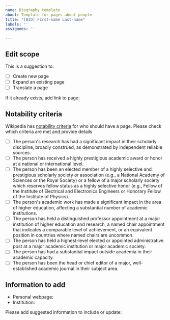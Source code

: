 ```yaml
---
name: Biography template
about: Template for pages about people
title: "[BIO] First-name Last-name"
labels: ''
assignees: ''

---
```


## Edit scope

This is a suggestion to:
- [ ] Create new page
- [ ] Expand an existing page
- [ ] Translate a page

If it already exists, add link to page: 

## Notability criteria

Wikipedia has [notability criteria](https://en.wikipedia.org/wiki/Wikipedia:Notability_(academics)) for who should have a page. Please check which criteria are met and provide details

- [ ] The person's research has had a significant impact in their scholarly discipline, broadly construed, as demonstrated by independent reliable sources.
- [ ] The person has received a highly prestigious academic award or honor at a national or international level.
- [ ] The person has been an elected member of a highly selective and prestigious scholarly society or association (e.g., a National Academy of Sciences or the Royal Society) or a fellow of a major scholarly society which reserves fellow status as a highly selective honor (e.g., Fellow of the Institute of Electrical and Electronics Engineers or Honorary Fellow of the Institute of Physics).
- [ ] The person's academic work has made a significant impact in the area of higher education, affecting a substantial number of academic institutions.
- [ ] The person has held a distinguished professor appointment at a major institution of higher education and research, a named chair appointment that indicates a comparable level of achievement, or an equivalent position in countries where named chairs are uncommon.
- [ ] The person has held a highest-level elected or appointed administrative post at a major academic institution or major academic society.
- [ ] The person has had a substantial impact outside academia in their academic capacity.
- [ ] The person has been the head or chief editor of a major, well-established academic journal in their subject area.

## Information to add

 - Personal webpage: 
 - Institution:

Please add suggested information to include or update:
